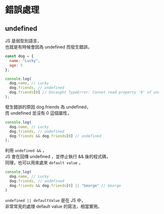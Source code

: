 # 錯誤處理

## undefined

JS 是弱型別語言，  
也就是有時候會因為 undefined 而發生錯誤，

```javascript
const dog = {
  name: "Lucky",
  age: 5
};

console.log(
  dog.name, // Lucky
  dog.friends, // undefined
  dog.friends[0] // Uncaught TypeError: Cannot read property '0' of undefined
);
```

發生錯誤的原因 dog.friends 為 undefined，  
而 undefined 並沒有 0 這個屬性，

```javascript
console.log(
  dog.name, // Lucky
  dog.friends, // undefined
  dog.friends && dog.friends[0] // undefined
);
```

利用 `undefined &&` ，  
JS 會在回傳 undefined ，並停止執行 && 後的程式碼，  
同理，也可以用來處來 `default value` ，

``` javascript
console.log(
  dog.name, // Lucky
  dog.friends, // undefined
  dog.friends && dog.friends[0] || "George" // George
)
```

`undefined || defaultValue` 是在 JS 中，  
非常常見的處理 default value 的寫法，相當實用。